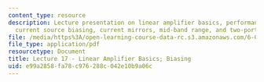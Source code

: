 ```yaml
---
content_type: resource
description: Lecture presentation on linear amplifier basics, performance metrics,
  current source biasing, current mirrors, mid-band range, and two-port representation.
file: /media/https%3A/open-learning-course-data-rc.s3.amazonaws.com/6-012-microelectronic-devices-and-circuits-fall-2009/e99a2858fa78c976288c042e10b9a06c_MIT6_012F09_lec17.pdf
file_type: application/pdf
resourcetype: Document
title: Lecture 17 - Linear Amplifier Basics; Biasing
uid: e99a2858-fa78-c976-288c-042e10b9a06c
---
```

